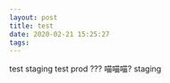 ```yaml
---
layout: post
title: test
date: 2020-02-21 15:25:27
tags:
---
```


test staging
test prod
???
喵喵喵?
staging